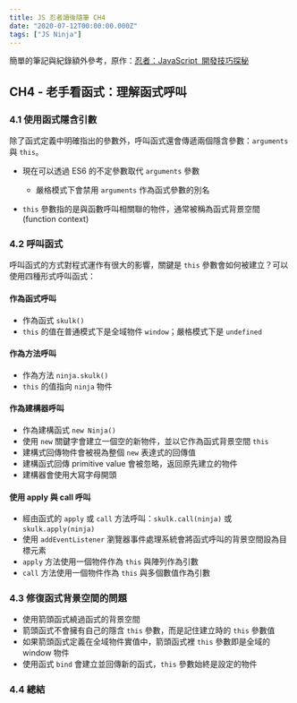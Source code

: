 ```yaml
---
title: JS 忍者讀後隨筆 CH4
date: "2020-07-12T00:00:00.000Z"
tags: ["JS Ninja"]
---
```


簡單的筆記與紀錄額外參考，原作：<a href="https://www.books.com.tw/products/0010701459" target="_blank">忍者：JavaScript  開發技巧探秘</a>

## CH4 - 老手看函式：理解函式呼叫

### 4.1 使用函式隱含引數

除了函式定義中明確指出的參數外，呼叫函式還會傳遞兩個隱含參數：`arguments` 與 `this`。

- 現在可以透過 ES6 的不定參數取代 `arguments` 參數

  - 嚴格模式下會禁用 `arguments` 作為函式參數的別名

- `this` 參數指的是與函數呼叫相關聯的物件，通常被稱為函式背景空間 (function context)

### 4.2 呼叫函式

呼叫函式的方式對程式運作有很大的影響，關鍵是 `this` 參數會如何被建立？可以使用四種形式呼叫函式：

#### 作為函式呼叫
  - 作為函式 `skulk()`
  - `this` 的值在普通模式下是全域物件 `window`；嚴格模式下是 `undefined`
  
#### 作為方法呼叫
  - 作為方法 `ninja.skulk()`
  - `this` 的值指向 `ninja` 物件
  
#### 作為建構器呼叫
  - 作為建構函式 `new Ninja()`
  - 使用 `new` 關鍵字會建立一個空的新物件，並以它作為函式背景空間 `this`
  - 建構式回傳物件會被視為整個 `new` 表達式的回傳值
  - 建構函式回傳 primitive value 會被忽略，返回原先建立的物件
  - 建構器會使用大寫字母開頭
  
#### 使用 apply 與 call 呼叫
  - 經由函式的 `apply` 或 `call` 方法呼叫：`skulk.call(ninja)` 或 `skulk.apply(ninja)`
  - 使用 `addEventListener` 瀏覽器事件處理系統會將函式呼叫的背景空間設為目標元素
  - `apply` 方法使用一個物件作為 `this` 與陣列作為引數
  - `call` 方法使用一個物件作為 `this` 與多個數值作為引數
  
### 4.3 修復函式背景空間的問題

- 使用箭頭函式繞過函式的背景空間
- 箭頭函式不會擁有自己的隱含 `this` 參數，而是記住建立時的 `this` 參數值
- 如果箭頭函式定義在全域物件實值中，箭頭函式裡 `this` 參數即是全域的 window 物件
- 使用函式 `bind` 會建立並回傳新的函式，`this` 參數始終是設定的物件

### 4.4 總結
